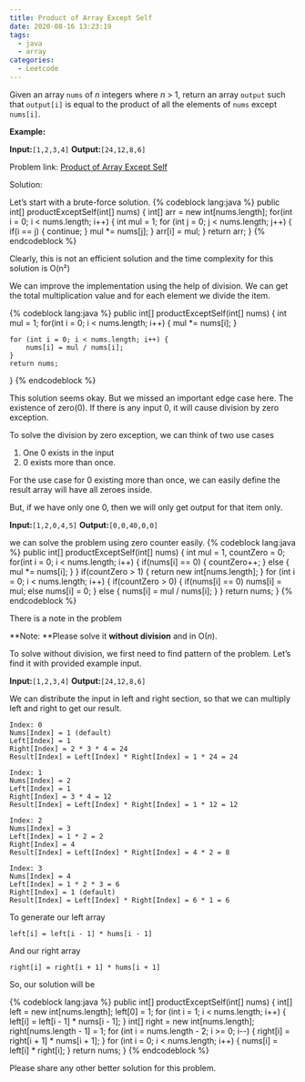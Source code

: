 ```yaml
---
title: Product of Array Except Self
date: 2020-08-16 13:23:19
tags:
  - java
  - array
categories:
  - Leetcode
---
```


Given an array `nums` of *n* integers where *n* > 1, return an array `output` such that `output[i]` is equal to the product of all the elements of `nums` except `nums[i]`.

**Example:**

**Input:**`[1,2,3,4]`
**Output:**`[24,12,8,6]`

Problem link: [Product of Array Except Self](https://leetcode.com/problems/product-of-array-except-self)

Solution:

Let’s start with a brute-force solution.
{% codeblock lang:java %}
public int[] productExceptSelf(int[] nums) {
    int[] arr = new int[nums.length];
    for(int i = 0; i < nums.length; i++) {
        int mul = 1;
        for (int j = 0; j < nums.length; j++) {
            if(i == j) {
                continue;
            }
            mul *= nums[j];
        }
        arr[i] = mul;
    }
    return arr;
}
{% endcodeblock %}


Clearly, this is not an efficient solution and the time complexity for this solution is O(n²)

We can improve the implementation using the help of division. We can get the total multiplication value and for each element we divide the item.

{% codeblock lang:java %}
public int[] productExceptSelf(int[] nums) {
    int mul = 1;
    for(int i = 0; i < nums.length; i++) {
        mul *= nums[i];
    }
    
    for (int i = 0; i < nums.length; i++) {
        nums[i] = mul / nums[i];
    }
    return nums;
}
{% endcodeblock %}

This solution seems okay. But we missed an important edge case here. The existence of zero(0). If there is any input 0, it will cause division by zero exception.

To solve the division by zero exception, we can think of two use cases

1. One 0 exists in the input
2. 0 exists more than once.

For the use case for 0 existing more than once, we can easily define the result array will have all zeroes inside.

But, if we have only one 0, then we will only get output for that item only.

**Input:**`[1,2,0,4,5]`
**Output:**`[0,0,40,0,0]`

we can solve the problem using zero counter easily.
{% codeblock lang:java %}
public int[] productExceptSelf(int[] nums) {
    int mul = 1, countZero = 0;
    for(int i = 0; i < nums.length; i++) {
        if(nums[i] == 0) {
            countZero++;
        } else {
            mul *= nums[i];
        }
    }
    if(countZero > 1) {
        return new int[nums.length];
    }
    for (int i = 0; i < nums.length; i++) {
        if(countZero > 0) {
            if(nums[i] == 0) nums[i] = mul;
            else nums[i] = 0;
        } else {
            nums[i] = mul / nums[i];
        }
    }
    return nums;
}
{% endcodeblock %}


There is a note in the problem

**Note: **Please solve it **without division** and in O(*n*).

To solve without division, we first need to find pattern of the problem. Let’s find it with provided example input.

**Input:**`[1,2,3,4]`
**Output:**`[24,12,8,6]`

We can distribute the input in left and right section, so that we can multiply left and right to get our result.

    Index: 0
    Nums[Index] = 1 (default)
    Left[Index] = 1
    Right[Index] = 2 * 3 * 4 = 24
    Result[Index] = Left[Index] * Right[Index] = 1 * 24 = 24
    
    Index: 1
    Nums[Index] = 2
    Left[Index] = 1
    Right[Index] = 3 * 4 = 12
    Result[Index] = Left[Index] * Right[Index] = 1 * 12 = 12
    
    Index: 2
    Nums[Index] = 3
    Left[Index] = 1 * 2 = 2
    Right[Index] = 4
    Result[Index] = Left[Index] * Right[Index] = 4 * 2 = 8
    
    Index: 3
    Nums[Index] = 4
    Left[Index] = 1 * 2 * 3 = 6
    Right[Index] = 1 (default)
    Result[Index] = Left[Index] * Right[Index] = 6 * 1 = 6

To generate our left array

    left[i] = left[i - 1] * hums[i - 1]

And our right array

    right[i] = right[i + 1] * hums[i + 1]

So, our solution will be

{% codeblock lang:java %}
public int[] productExceptSelf(int[] nums) {
    int[] left = new int[nums.length];
    left[0] = 1;
    for (int i = 1; i < nums.length; i++) {
        left[i] = left[i - 1] * nums[i - 1];
    }
    int[] right = new int[nums.length];
    right[nums.length - 1] = 1;
    for (int i = nums.length - 2; i >= 0; i--) {
        right[i] = right[i + 1] * nums[i + 1];
    }
    for (int i = 0; i < nums.length; i++) {
        nums[i] = left[i] * right[i];
    }
    return nums;
}
{% endcodeblock %}

Please share any other better solution for this problem.
